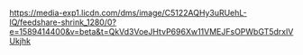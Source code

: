 https://media-exp1.licdn.com/dms/image/C5122AQHy3uRUehL-lQ/feedshare-shrink_1280/0?e=1589414400&v=beta&t=QkVd3VoeJHtvP696Xw11VMEJFsOPWbGT5drxlVUkjhk
